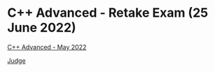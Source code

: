 # C++ Advanced - Retake Exam (25 June 2022)

[C++ Advanced - May 2022](https://softuni.bg/trainings/3658/cpp-advanced-may-2022)

[Judge](https://judge.softuni.org/Contests/3553/CPlusPlus-Advanced-Retake-Exam-25-June-2022)
